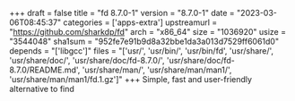 +++
draft = false
title = "fd 8.7.0-1"
version = "8.7.0-1"
date = "2023-03-06T08:45:37"
categories = ['apps-extra']
upstreamurl = "https://github.com/sharkdp/fd"
arch = "x86_64"
size = "1036920"
usize = "3544048"
sha1sum = "952fe7e91b9d8a32bbe1da3a013d7529ff6061d0"
depends = "['libgcc']"
files = "['usr/', 'usr/bin/', 'usr/bin/fd', 'usr/share/', 'usr/share/doc/', 'usr/share/doc/fd-8.7.0/', 'usr/share/doc/fd-8.7.0/README.md', 'usr/share/man/', 'usr/share/man/man1/', 'usr/share/man/man1/fd.1.gz']"
+++
Simple, fast and user-friendly alternative to find